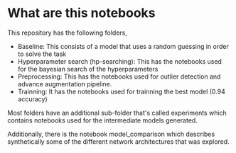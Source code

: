 # What are this notebooks

This repository has the following folders, 

* Baseline: This consists of a model that uses a random guessing in order to solve the task
* Hyperparameter search (hp-searching): This has the notebooks used for the bayesian search of the hyperparameters
* Preprocessing: This has the notebooks used for outlier detection and advance augmentation pipeline.
* Trainning: It has the notebooks used for trainning the best model (0.94 accuracy)
  
Most folders have an additional sub-folder that's called experiments which contains notebooks used for the intermediate models generated.

Additionally, there is the notebook model_comparison which describes synthetically some of the different network architectures that was explored.